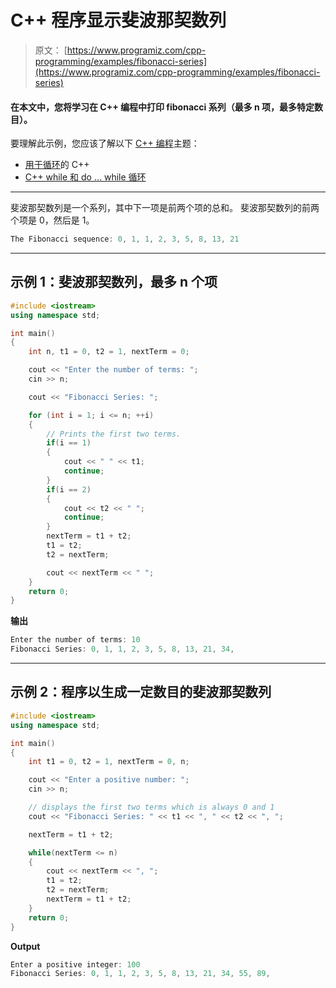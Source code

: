 # C++ 程序显示斐波那契数列

> 原文： [https://www.programiz.com/cpp-programming/examples/fibonacci-series](https://www.programiz.com/cpp-programming/examples/fibonacci-series)

#### 在本文中，您将学习在 C++ 编程中打印 fibonacci 系列（最多 n 项，最多特定数目）。

要理解此示例，您应该了解以下 [C++ 编程](/cpp-programming "C++ tutorial")主题：

*   [用于循环](/cpp-programming/for-loop)的 C++ 
*   [C++  while 和 do ... while 循环](/cpp-programming/do-while-loop)

* * *

斐波那契数列是一个系列，其中下一项是前两个项的总和。 斐波那契数列的前两个项是 0，然后是 1。

```cpp
The Fibonacci sequence: 0, 1, 1, 2, 3, 5, 8, 13, 21
```

* * *

## 示例 1：斐波那契数列，最多 n 个项

```cpp
#include <iostream>
using namespace std;

int main()
{
    int n, t1 = 0, t2 = 1, nextTerm = 0;

    cout << "Enter the number of terms: ";
    cin >> n;

    cout << "Fibonacci Series: ";

    for (int i = 1; i <= n; ++i)
    {
        // Prints the first two terms.
        if(i == 1)
        {
            cout << " " << t1;
            continue;
        }
        if(i == 2)
        {
            cout << t2 << " ";
            continue;
        }
        nextTerm = t1 + t2;
        t1 = t2;
        t2 = nextTerm;

        cout << nextTerm << " ";
    }
    return 0;
} 
```

**输出**

```cpp
Enter the number of terms: 10
Fibonacci Series: 0, 1, 1, 2, 3, 5, 8, 13, 21, 34, 
```

* * *

## 示例 2：程序以生成一定数目的斐波那契数列

```cpp
#include <iostream>
using namespace std;

int main()
{
    int t1 = 0, t2 = 1, nextTerm = 0, n;

    cout << "Enter a positive number: ";
    cin >> n;

    // displays the first two terms which is always 0 and 1
    cout << "Fibonacci Series: " << t1 << ", " << t2 << ", ";

    nextTerm = t1 + t2;

    while(nextTerm <= n)
    {
        cout << nextTerm << ", ";
        t1 = t2;
        t2 = nextTerm;
        nextTerm = t1 + t2;
    }
    return 0;
} 
```

**Output**

```cpp
Enter a positive integer: 100
Fibonacci Series: 0, 1, 1, 2, 3, 5, 8, 13, 21, 34, 55, 89, 
```
